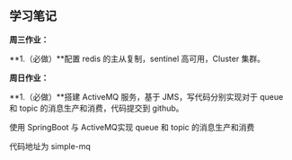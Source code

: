 ## 学习笔记

**周三作业：**

**1.（必做）**配置 redis 的主从复制，sentinel 高可用，Cluster 集群。



**周日作业：**

**1.（必做）**搭建 ActiveMQ 服务，基于 JMS，写代码分别实现对于 queue 和 topic 的消息生产和消费，代码提交到 github。

使用 SpringBoot 与 ActiveMQ实现 queue 和 topic 的消息生产和消费

代码地址为 simple-mq

